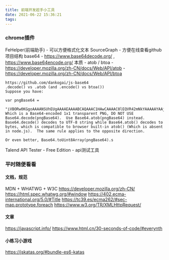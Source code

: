 ```yaml
---
title: 前端开发趁手小工具
date: 2021-06-22 15:36:21
tags:
---
```

### chrome插件
FeHelper(前端助手) - 可以方便格式化文本
SourceGraph - 方便在线查看github项目结构
base64 - https://www.base64decode.org/ , https://www.base64encode.org/
本质 - atob / btoa - https://developer.mozilla.org/zh-CN/docs/Web/API/atob - https://developer.mozilla.org/zh-CN/docs/Web/API/btoa
```
https://github.com/dankogai/js-base64
.decode() vs .atob (and .encode() vs btoa())
Suppose you have:

var pngBase64 = 
  "iVBORw0KGgoAAAANSUhEUgAAAAEAAAABCAQAAAC1HAwCAAAAC0lEQVR42mNkYAAAAAYAAjCB0C8AAAAASUVORK5CYII=";
Which is a Base64-encoded 1x1 transparent PNG, DO NOT USE Base64.decode(pngBase64).  Use Base64.atob(pngBase64) instead.  Base64.decode() decodes to UTF-8 string while Base64.atob() decodes to bytes, which is compatible to browser built-in atob() (Which is absent in node.js).  The same rule applies to the opposite direction.

Or even better, Base64.toUint8Array(pngBase64).s
```
Talend API Tester - Free Edition - api测试工具

### 平时随便看看
#### 文档，规范
MDN + WHATWG + W3C
https://developer.mozilla.org/zh-CN/
https://html.spec.whatwg.org/#window
https://402.ecma-international.org/5.0/#Title
https://tc39.es/ecma262/#sec-map.prototype.foreach
https://www.w3.org/TR/XMLHttpRequest/

#### 文章
https://javascript.info/
https://www.html.cn/30-seconds-of-code/#everynth

#### 小练习小游戏
https://jskatas.org/#bundle-es6-katas